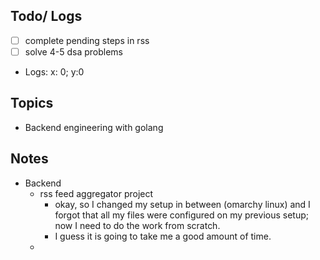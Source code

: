 ## Todo/ Logs
- [ ] complete pending steps in rss 
- [ ] solve 4-5 dsa problems

- Logs: x: 0; y:0 


## Topics
- Backend engineering with golang 


## Notes
- Backend 
    - rss feed aggregator project
      - okay, so I changed my setup in between (omarchy linux) and I forgot that all my files were configured on my previous setup; now I need to do the work from scratch. 
      - I guess it is going to take me a good amount of time. 
     - 
